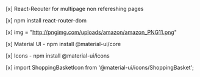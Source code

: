 [x] React-Reouter for multipage non refereshing pages

[x] npm install react-router-dom

[x] img = "http://pngimg.com/uploads/amazon/amazon_PNG11.png"

[x] Material UI -  npm install @material-ui/core

[x] Icons - npm install @material-ui/icons

[x] import ShoppingBasketIcon from '@material-ui/icons/ShoppingBasket';
